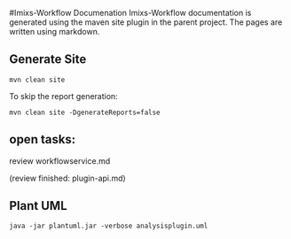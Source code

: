 #Imixs-Workflow Documenation
Imixs-Workflow documentation is generated using the maven site plugin in the parent project.
The pages are written using markdown. 

## Generate Site

    mvn clean site 


To skip the report generation:

    mvn clean site -DgenerateReports=false



## open tasks:

review workflowservice.md



(review finished: plugin-api.md)



## Plant UML

    java -jar plantuml.jar -verbose analysisplugin.uml